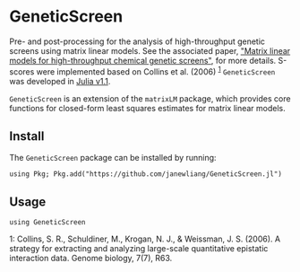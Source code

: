 # GeneticScreen

Pre- and post-processing for the analysis of high-throughput genetic screens using matrix linear models. See the associated paper, ["Matrix linear models for high-throughput chemical genetic screens"](https://www.biorxiv.org/content/10.1101/468140v1), for more details. S-scores were implemented based on Collins et al. (2006) <sup>[1](#myfootnote1)</sup> `GeneticScreen` was developed in [Julia v1.1](https://julialang.org/downloads/). 

`GeneticScreen` is an extension of the `matrixLM` package, which provides core functions for closed-form least squares estimates for matrix linear models. 

## Install

The `GeneticScreen` package can be installed by running: 

```
using Pkg; Pkg.add("https://github.com/janewliang/GeneticScreen.jl")
```

## Usage

```
using GeneticScreen
```

<a name="myfootnote1">1</a>: Collins, S. R., Schuldiner, M., Krogan, N. J., & Weissman, J. S. (2006). A strategy for extracting and analyzing large-scale quantitative epistatic interaction data. Genome biology, 7(7), R63.